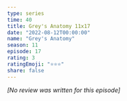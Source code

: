 ```yaml
---
type: series
time: 40
title: Grey's Anatomy 11x17
date: "2022-08-12T00:00:00"
name: "Grey's Anatomy"
season: 11
episode: 17
rating: 3
ratingEmoji: "⭐️⭐️⭐️"
share: false
---
```


*[No review was written for this episode]*
